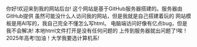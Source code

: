 你好!欢迎来到我的网站后台!
这个网站是基于GitHub服务器搭建的。服务器由GitHub提供
虽然可能没什么人访问我的网站，但是我就是自己搭建着玩的
网站模板是用AI写的，我自己完全不懂怎么写html。
电脑端访问好像有亿点bug，但是我不会解决!
本地html文件打开是没有任何问题的
上传到服务器就出问题了!唉！
2025年高考!加油！大学我要选计算机系!
